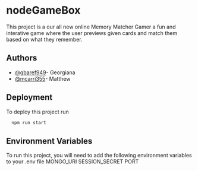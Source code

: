 # nodeGameBox

This project is a our all new online Memory Matcher Gamer a fun and interative game where the user previews given cards and match them based on what they remember.

## Authors

- [@gbaref949](https://github.com/gbaref949)- Georgiana
- [@mcarri355](https://github.com/mcarri355)- Matthew

## Deployment

To deploy this project run

```bash
  npm run start
```

## Environment Variables

To run this project, you will need to add the following environment variables to your .env file
MONGO_URI
SESSION_SECRET
PORT